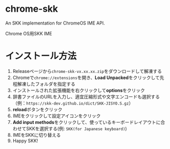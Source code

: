 # chrome-skk
An SKK implementation for ChromeOS IME API.

Chrome OS用SKK IME

# インストール方法
1. Releaseページから`chrome-skk-vx.xx.xx.zip`をダウンロードして解凍する
2. Chromeで`chrome://extensions`を開き、**Load Unpacked**をクリックして先程解凍したフォルダを指定する
3. インストールされた拡張機能を右クリックして**options**をクリック
3. 辞書ファイルのURLを入力し、適宜圧縮形式や文字エンコードも選択する（例：`https://skk-dev.github.io/dict/SKK-JISYO.S.gz`）
4. **reload**ボタンをクリック
5. IMEをクリックして設定アイコンをクリック
6. **Add input methods**をクリックして、使っているキーボードレイアウトに合わせてSKKを選択する(例: `SKK(for Japanese keyboard)`)
7. IMEをSKKに切り替える
8. Happy SKK!
